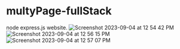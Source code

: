 # multyPage-fullStack
node express.js website.
![Screenshot 2023-09-04 at 12 54 42 PM](https://github.com/Dorelis26/multyPage-fullStack/assets/115403319/8e78761d-f7ae-441c-a2be-7a0b307240e2)
![Screenshot 2023-09-04 at 12 56 15 PM](https://github.com/Dorelis26/multyPage-fullStack/assets/115403319/a48864e2-69a0-4b9e-8500-1a0e08d4a8b6)
![Screenshot 2023-09-04 at 12 57 07 PM](https://github.com/Dorelis26/multyPage-fullStack/assets/115403319/0cbc4c8e-c952-4d82-b432-5a7ec03f6b18)

